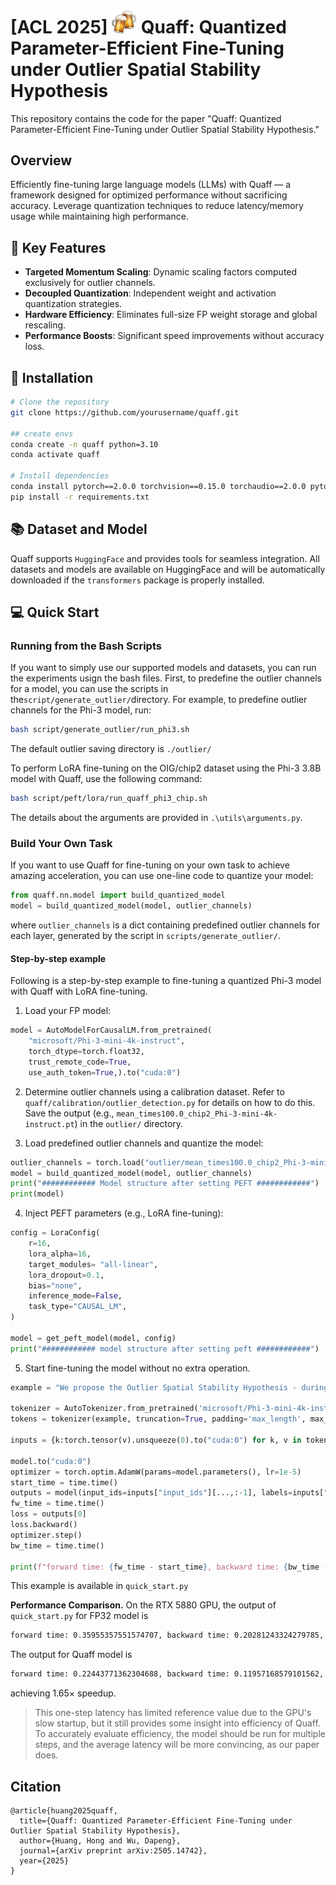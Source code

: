 # [ACL 2025] <img src="figures/beers.png" width="40"> Quaff: Quantized Parameter-Efficient Fine-Tuning under Outlier Spatial Stability Hypothesis

This repository contains the code for the paper "Quaff: Quantized Parameter-Efficient Fine-Tuning under Outlier Spatial Stability Hypothesis."

## Overview
Efficiently fine-tuning large language models (LLMs) with Quaff — a framework designed for optimized performance without sacrificing accuracy. Leverage quantization techniques to reduce latency/memory usage while maintaining high performance.

## 🚀 Key Features
- **Targeted Momentum Scaling**: Dynamic scaling factors computed exclusively for outlier channels.
- **Decoupled Quantization**: Independent weight and activation quantization strategies.
- **Hardware Efficiency**: Eliminates full-size FP weight storage and global rescaling.
- **Performance Boosts**: Significant speed improvements without accuracy loss.


## 🔧 Installation

```bash
# Clone the repository
git clone https://github.com/yourusername/quaff.git

## create envs
conda create -n quaff python=3.10
conda activate quaff

# Install dependencies
conda install pytorch==2.0.0 torchvision==0.15.0 torchaudio==2.0.0 pytorch-cuda=11.8 -c pytorch -c nvidia
pip install -r requirements.txt
```

## 📚 Dataset and Model
Quaff supports ```HuggingFace``` and provides tools for seamless integration. All datasets and models are available on HuggingFace and will be automatically downloaded if the ```transformers``` package is properly installed.

## 💻 Quick Start

### Running from the Bash Scripts
If you want to simply use our supported models and datasets, you can run the experiments usign the bash files. 
First, to predefine the outlier channels for a model, you can use the scripts in the```script/generate_outlier/```directory. For example, to predefine outlier channels for the Phi-3 model, run:
```bash
bash script/generate_outlier/run_phi3.sh
```
The default outlier saving directory is ```./outlier/```

To perform LoRA fine-tuning on the OIG/chip2 dataset using the Phi-3 3.8B model with Quaff, use the following command:
```bash
bash script/peft/lora/run_quaff_phi3_chip.sh
```

The details about the arguments are provided in ```.\utils\arguments.py```.

### Build Your Own Task
If you want to use Quaff for fine-tuning on your own task to achieve amazing acceleration, you can use one-line code to quantize your model:

```python
from quaff.nn.model import build_quantized_model
model = build_quantized_model(model, outlier_channels)
```
where ```outlier_channels``` is a dict containing predefined outlier channels for each layer, generated by the script in ```scripts/generate_outlier/```. 

#### Step-by-step example
Following is a step-by-step example to fine-tuning a quantized Phi-3 model with Quaff with LoRA fine-tuning. 

1. Load your FP model:

```python
model = AutoModelForCausalLM.from_pretrained(
    "microsoft/Phi-3-mini-4k-instruct", 
    torch_dtype=torch.float32,
    trust_remote_code=True,
    use_auth_token=True,).to("cuda:0")
```

2. Determine outlier channels using a calibration dataset. Refer to ```quaff/calibration/outlier_detection.py```  for details on how to do this. Save the output (e.g., ```mean_times100.0_chip2_Phi-3-mini-4k-instruct.pt```) in the ```outlier/``` directory.

3. Load predefined outlier channels and quantize the model:
```python
outlier_channels = torch.load("outlier/mean_times100.0_chip2_Phi-3-mini-4k-instruct.pt")
model = build_quantized_model(model, outlier_channels)
print("############ Model structure after setting PEFT ############")
print(model)
```

4. Inject PEFT parameters (e.g., LoRA fine-tuning):
```python
config = LoraConfig(
    r=16,
    lora_alpha=16,
    target_modules= "all-linear",
    lora_dropout=0.1,
    bias="none",
    inference_mode=False,
    task_type="CAUSAL_LM",
)

model = get_peft_model(model, config)
print("############ model structure after setting peft ############")
```

5. Start fine-tuning the model without no extra operation. 
```python
example = "We propose the Outlier Spatial Stability Hypothesis - during fine-tuning, activation outlier channels maintain stable spatial positions across training iterations. Based on this observation, Quaff enables efficient LLM adaptation through: 1. Targeted Momentum Scaling: Dynamic scaling factors computed exclusively for stable outlier channels. 2. Decoupled Quantization: Separate weight and activation quantization strategies. 3. Hardware Efficiency: Eliminates full-size full-precision weight storage and global rescaling"

tokenizer = AutoTokenizer.from_pretrained('microsoft/Phi-3-mini-4k-instruct')
tokens = tokenizer(example, truncation=True, padding='max_length', max_length=512)

inputs = {k:torch.tensor(v).unsqueeze(0).to("cuda:0") for k, v in tokens.items()}

model.to("cuda:0")
optimizer = torch.optim.AdamW(params=model.parameters(), lr=1e-5)
start_time = time.time()
outputs = model(input_ids=inputs["input_ids"][...,:-1], labels=inputs["input_ids"][...,1:])
fw_time = time.time()
loss = outputs[0]
loss.backward()
optimizer.step()
bw_time = time.time()

print(f"forward time: {fw_time - start_time}, backward time: {bw_time - fw_time}, all time {bw_time - start_time}")
```

This example is available in ```quick_start.py```

**Performance Comparison.**
On the RTX 5880 GPU, the output of ```quick_start.py``` for FP32 model is 
```bash
forward time: 0.35955357551574707, backward time: 0.20281243324279785, all time 0.5623660087585449
```
The output for Quaff model is 
```bash
forward time: 0.22443771362304688, backward time: 0.11957168579101562, all time 0.3440093994140625
```
achieving $1.65 \times$ speedup.

> This one-step latency has limited reference value due to the GPU's slow startup, but it still provides some insight into efficiency of Quaff. To accurately evaluate efficiency, the model should be run for multiple steps, and the average latency will be more convincing, as our paper does.


## Citation
```
@article{huang2025quaff,
  title={Quaff: Quantized Parameter-Efficient Fine-Tuning under Outlier Spatial Stability Hypothesis},
  author={Huang, Hong and Wu, Dapeng},
  journal={arXiv preprint arXiv:2505.14742},
  year={2025}
}
```
